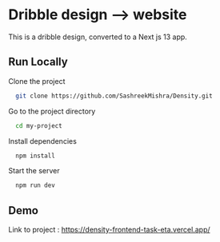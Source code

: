 
# Dribble design --> website

This is a dribble design, converted to a Next js 13 app.
## Run Locally

Clone the project

```bash
  git clone https://github.com/SashreekMishra/Density.git
```

Go to the project directory

```bash
  cd my-project
```

Install dependencies

```bash
  npm install
```

Start the server

```bash
  npm run dev
```


## Demo

Link to project : https://density-frontend-task-eta.vercel.app/

